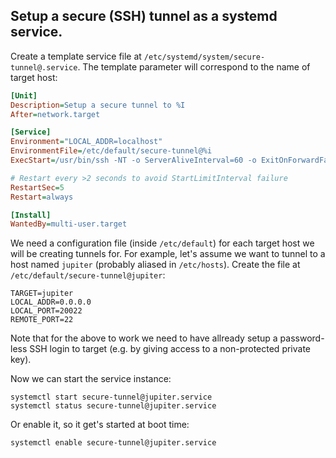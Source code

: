 ## Setup a secure (SSH) tunnel as a systemd service.

Create a template service file at `/etc/systemd/system/secure-tunnel@.service`. The template parameter will correspond to the name
of target host:

```ini
[Unit]
Description=Setup a secure tunnel to %I
After=network.target

[Service]
Environment="LOCAL_ADDR=localhost"
EnvironmentFile=/etc/default/secure-tunnel@%i
ExecStart=/usr/bin/ssh -NT -o ServerAliveInterval=60 -o ExitOnForwardFailure=yes -R ${REMOTE_ADDR}:${REMOTE_PORT}:localhost:${LOCAL_PORT} ${TARGET}

# Restart every >2 seconds to avoid StartLimitInterval failure
RestartSec=5
Restart=always

[Install]
WantedBy=multi-user.target
```

We need a configuration file (inside `/etc/default`) for each target host we will be creating tunnels for. For example, let's assume we want to tunnel to a host named `jupiter` (probably aliased in `/etc/hosts`). Create the file at `/etc/default/secure-tunnel@jupiter`:

```
TARGET=jupiter
LOCAL_ADDR=0.0.0.0
LOCAL_PORT=20022
REMOTE_PORT=22
```

Note that for the above to work we need to have allready setup a password-less SSH login to target (e.g. by giving access to a non-protected private key).

Now we can start the service instance:

    systemctl start secure-tunnel@jupiter.service
    systemctl status secure-tunnel@jupiter.service
    
Or enable it, so it get's started at boot time:

    systemctl enable secure-tunnel@jupiter.service
